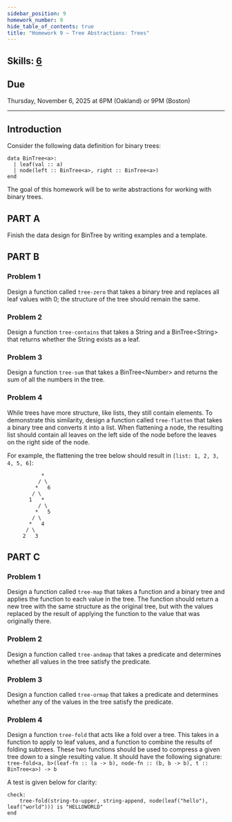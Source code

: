 ```yaml
---
sidebar_position: 9
homework_number: 9
hide_table_of_contents: true
title: "Homework 9 — Tree Abstractions: Trees"
---
```


## Skills: [6](/skills/#(6))

## Due
Thursday, November 6, 2025 at 6PM (Oakland) or 9PM (Boston)

---

## Introduction
Consider the following data definition for binary trees:
```pyret
data BinTree<a>:
  | leaf(val :: a)
  | node(left :: BinTree<a>, right :: BinTree<a>)
end
```

The goal of this homework will be to write abstractions for working with binary trees.

## PART A
Finish the data design for BinTree by writing examples and a template.

## PART B
### Problem 1
Design a function called `tree-zero` that takes a binary tree and replaces all leaf values with 0; the structure of the tree should remain the same.

### Problem 2
Design a function `tree-contains` that takes a String and a BinTree\<String> that returns whether the String exists as a leaf.

### Problem 3
Design a function `tree-sum` that takes a BinTree\<Number> and returns the sum of all the numbers in the tree.

### Problem 4
While trees have more structure, like lists, they still contain elements. To demonstrate this similarity, design a function called `tree-flatten` that takes a binary tree and converts it into a list. When flattening a node, the resulting list should contain all leaves on the left side of the node before the leaves on the right side of the node.

For example, the flattening the tree below should result in `[list: 1, 2, 3, 4, 5, 6]`:
```
           *
          / \
         *   6
        / \
       1   *
          / \
         *   5
        / \
       *   4
      / \
     2   3
```

## PART C
### Problem 1
Design a function called `tree-map` that takes a function and a binary tree and applies the function to each value in the tree. The function should return a new tree with the same structure as the original tree, but with the values replaced by the result of applying the function to the value that was originally there.

### Problem 2
Design a function called `tree-andmap` that takes a predicate and determines whether all values in the tree satisfy the predicate.

### Problem 3
Design a function called `tree-ormap` that takes a predicate and determines whether any of the values in the tree satisfy the predicate.

### Problem 4
Design a function `tree-fold` that acts like a fold over a tree. This takes in a function to apply to leaf values, and a function to combine the results of folding subtrees. These two functions should be used to compress a given tree down to a single resulting value. It should have the following signature: `tree-fold<a, b>(leaf-fn :: (a -> b), node-fn :: (b, b -> b), t :: BinTree<a>) -> b`

A test is given below for clarity:
```pyret
check:
    tree-fold(string-to-upper, string-append, node(leaf("hello"), leaf("world"))) is "HELLOWORLD"
end
```

